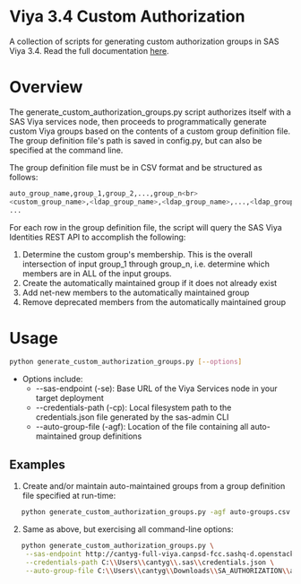 # Viya 3.4 Custom Authorization
A collection of scripts for generating custom authorization groups in SAS Viya 3.4. Read the full documentation <a href=https://viya-34-custom-authorization.readthedocs.io/en/latest/>here</a>.

# Overview
The generate_custom_authorization_groups.py script authorizes itself with a SAS Viya services node, then proceeds to programmatically generate custom Viya groups based on the contents of a custom group definition file. The group definition file's path is saved in config.py, but can also be specified at the command line.

The group definition file must be in CSV format and be structured as follows:

```bash
auto_group_name,group_1,group_2,...,group_n<br>
<custom_group_name>,<ldap_group_name>,<ldap_group_name>,...,<ldap_group_name><br>
...
```

For each row in the group definition file, the script will query the SAS Viya Identities REST API to accomplish the following:
  1. Determine the custom group's membership. This is the overall intersection of input group_1 through group_n, i.e. determine which members are in ALL of the input groups.
  2. Create the automatically maintained group if it does not already exist
  3. Add net-new members to the automatically maintained group
  4. Remove deprecated members from the automatically maintained group

# Usage
  ```bash
  python generate_custom_authorization_groups.py [--options]
  ```
  - Options include:
    * --sas-endpoint (-se): Base URL of the Viya Services node in your target deployment
    * --credentials-path (-cp): Local filesystem path to the credentials.json file generated by the sas-admin CLI
    * --auto-group-file (-agf): Location of the file containing all auto-maintained group definitions

## Examples
  1. Create and/or maintain auto-maintained groups from a group definition file specified at run-time:
  ```bash
     python generate_custom_authorization_groups.py -agf auto-groups.csv
  ```
  2. Same as above, but exercising all command-line options:
  ``` bash
     python generate_custom_authorization_groups.py \
      --sas-endpoint http://cantyg-full-viya.canpsd-fcc.sashq-d.openstack.sas.com \
      --credentials-path C:\\Users\\cantyg\\.sas\\credentials.json \
      --auto-group-file C:\\Users\\cantyg\\Downloads\\SA_AUTHORIZATION\\auto-maintained-groups.csv
  ```
